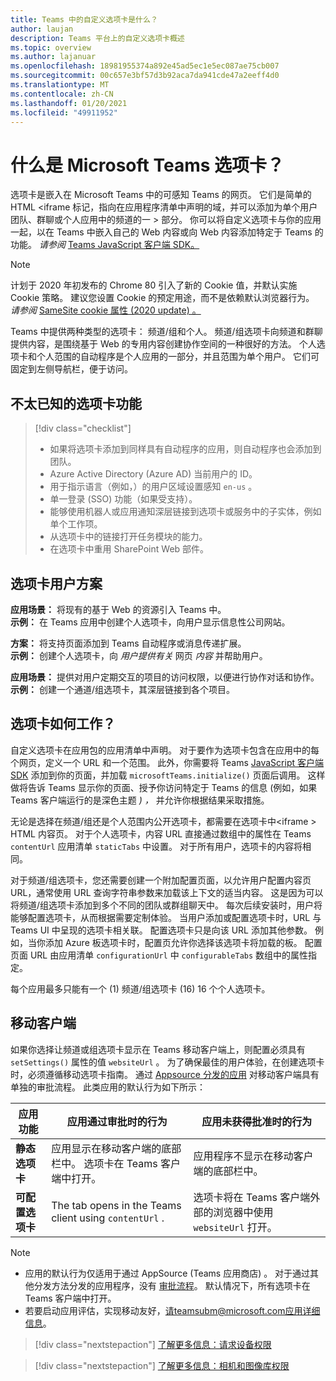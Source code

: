 ```yaml
---
title: Teams 中的自定义选项卡是什么？
author: laujan
description: Teams 平台上的自定义选项卡概述
ms.topic: overview
ms.author: lajanuar
ms.openlocfilehash: 18981955374a892e45ad5ec1e5ec087ae75cb007
ms.sourcegitcommit: 00c657e3bf57d3b92aca7da941cde47a2eeff4d0
ms.translationtype: MT
ms.contentlocale: zh-CN
ms.lasthandoff: 01/20/2021
ms.locfileid: "49911952"
---
```

# <a name="what-are-microsoft-teams-tabs"></a>什么是 Microsoft Teams 选项卡？

选项卡是嵌入在 Microsoft Teams 中的可感知 Teams 的网页。 它们是简单的 HTML <iframe 标记，指向在应用程序清单中声明的域，并可以添加为单个用户团队、群聊或个人应用中的频道的一 \> 部分。 你可以将自定义选项卡与你的应用一起，以在 Teams 中嵌入自己的 Web 内容或向 Web 内容添加特定于 Teams 的功能。 *请参阅* [Teams JavaScript 客户端 SDK。](/javascript/api/overview/msteams-client)

> [!NOTE]
> 计划于 2020 年初发布的 Chrome 80 引入了新的 Cookie 值，并默认实施 Cookie 策略。 建议您设置 Cookie 的预定用途，而不是依赖默认浏览器行为。 *请参阅* [SameSite cookie 属性 (2020 update) 。](../resources/samesite-cookie-update.md)

Teams 中提供两种类型的选项卡： 频道/组和个人。 频道/组选项卡向频道和群聊提供内容，是围绕基于 Web 的专用内容创建协作空间的一种很好的方法。 个人选项卡和个人范围的自动程序是个人应用的一部分，并且范围为单个用户。 它们可固定到左侧导航栏，便于访问。

## <a name="lesser-known-tab-features"></a>不太已知的选项卡功能

> [!div class="checklist"]
>
> * 如果将选项卡添加到同样具有自动程序的应用，则自动程序也会添加到团队。
> * Azure Active Directory (Azure AD) 当前用户的 ID。
> * 用于指示语言（例如，）的用户区域设置感知 `en-us` 。 
> * 单一登录 (SSO) 功能（如果受支持）。
> * 能够使用机器人或应用通知深层链接到选项卡或服务中的子实体，例如单个工作项。
> * 从选项卡中的链接打开任务模块的能力。
> * 在选项卡中重用 SharePoint Web 部件。

## <a name="tabs-user-scenarios"></a>选项卡用户方案

**应用场景：** 将现有的基于 Web 的资源引入 Teams 中。 \
**示例：** 在 Teams 应用中创建个人选项卡，向用户显示信息性公司网站。

**方案：** 将支持页面添加到 Teams 自动程序或消息传递扩展。 \
**示例：** 创建个人选项卡，向 *用户提供有关* 网页 *内容* 并帮助用户。

**应用场景：** 提供对用户定期交互的项目的访问权限，以便进行协作对话和协作。 \
**示例：** 创建一个通道/组选项卡，其深层链接到各个项目。

## <a name="how-do-tabs-work"></a>选项卡如何工作？

自定义选项卡在应用包的应用清单中声明。 对于要作为选项卡包含在应用中的每个网页，定义一个 URL 和一个范围。 此外，你需要将 Teams [JavaScript 客户端 SDK](/javascript/api/overview/msteams-client) 添加到你的页面，并加载 `microsoftTeams.initialize()` 页面后调用。 这样做将告诉 Teams 显示你的页面、授予你访问特定于 Teams 的信息 (例如，如果 Teams 客户端运行的是深色主题 *) ，* 并允许你根据结果采取措施。

无论是选择在频道/组还是个人范围内公开选项卡，都需要在选项卡中<iframe \> HTML 内容页。 [](~/tabs/how-to/create-tab-pages/content-page.md)对于个人选项卡，内容 URL 直接通过数组中的属性在 Teams `contentUrl` 应用清单 `staticTabs` 中设置。 对于所有用户，选项卡的内容将相同。

对于频道/组选项卡，您还需要创建一个附加配置页面，以允许用户配置内容页 URL，通常使用 URL 查询字符串参数来加载该上下文的适当内容。 这是因为可以将频道/组选项卡添加到多个不同的团队或群组聊天中。 每次后续安装时，用户将能够配置选项卡，从而根据需要定制体验。 当用户添加或配置选项卡时，URL 与 Teams UI 中呈现的选项卡相关联。 配置选项卡只是向该 URL 添加其他参数。 例如，当你添加 Azure 板选项卡时，配置页允许你选择该选项卡将加载的板。 配置页面 URL 由应用清单  `configurationUrl` 中 `configurableTabs` 数组中的属性指定。

每个应用最多只能有一个 (1) 频道/组选项卡 (16) 16 个个人选项卡。

## <a name="mobile-clients"></a>移动客户端

如果你选择让频道或组选项卡显示在 Teams 移动客户端上，则配置必须具有 `setSettings()` 属性的值 `websiteUrl` 。 为了确保最佳的用户体验，在创建选项卡时，必须遵循移动[](~/tabs/design/tabs-mobile.md)选项卡指南。 通过 [Appsource 分发的应用](~/concepts/deploy-and-publish/appsource/publish.md) 对移动客户端具有单独的审批流程。 此类应用的默认行为如下所示：

| **应用功能** | **应用通过审批时的行为** | **应用未获得批准时的行为** |
| --- | --- | --- |
| **静态选项卡** | 应用显示在移动客户端的底部栏中。 选项卡在 Teams 客户端中打开。 | 应用程序不显示在移动客户端的底部栏中。 |
| **可配置选项卡** | The tab opens in the Teams client using `contentUrl` . | 选项卡将在 Teams 客户端外部的浏览器中使用 `websiteUrl` 打开。 |


>[!NOTE]
>
>- 应用的默认行为仅适用于通过 AppSource (Teams 应用商店) 。 对于通过其他分发方法分发的应用程序，没有 [审批流程](~/concepts/deploy-and-publish/overview.md)。 默认情况下，所有选项卡在 Teams 客户端中打开。
>- 若要启动应用评估，实现移动友好，请teamsubm@microsoft.com应用详细信息。

> [!div class="nextstepaction"]
> [了解更多信息：请求设备权限](../concepts/device-capabilities/native-device-permissions.md)

> [!div class="nextstepaction"]
>[了解更多信息：相机和图像库权限](../concepts/device-capabilities/mobile-camera-image-permissions.md)
